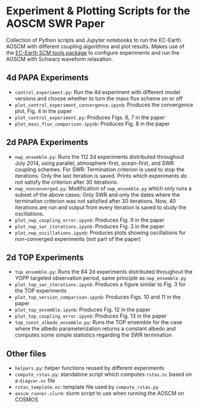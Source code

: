 # Experiment & Plotting Scripts for the AOSCM SWR Paper

Collection of Python scripts and Jupyter notebooks to run the EC-Earth AOSCM with different coupling algorithms and plot results.
Makes use of the [EC-Earth SCM tools package](https://github.com/valentinaschueller/ece-scm-coupling) to configure experiments and run the AOSCM with Schwarz waveform relaxation.

## 4d PAPA Experiments

- `control_experiment.py`: Run the 4d experiment with different model versions and choose whether to turn the mass flux scheme on or off
- `plot_control_experiment_convergence.ipynb`: Produces the convergence plot, Fig. 4 in the paper
- `plot_control_experiment.py`: Produces Figs. 6, 7 in the paper
- `plot_mass_flux_comparison.ipynb`: Produces Fig. 8 in the paper

## 2d PAPA Experiments

- `nwp_ensemble.py`: Runs the 112 2d experiments distributed throughout July 2014, using parallel, atmosphere-first, ocean-first, and SWR coupling schemes. For SWR: Termination criterion is used to stop the iterations. Only the last iteration is saved. Prints which experiments do not satisfy the criterion after 30 iterations.
- `nwp_nonconverged.py`: Modification of `nwp_ensemble.py` which only runs a subset of the above cases: Only SWR and only the dates where the termination criterion was not satisfied after 30 iterations. Now, 40 iterations are run and output from every iteration is saved to study the oscillations. 
- `plot_nwp_coupling_error.ipynb`: Produces Fig. 9 in the paper
- `plot_nwp_swr_iterations.ipynb`: Produces Fig. 3 in the paper
- `plot_nwp_oscillations.ipynb`: Produces plots showing oscillations for non-converged experiments (not part of the paper)

## 2d TOP Experiments

- `top_ensemble.py`: Runs the 84 2d experiments distributed throughout the YOPP targeted observation period, same principle as `nwp_ensemble.py`
- `plot_top_swr_iterations.ipynb`: Produces a figure similar to Fig. 3 for the TOP experiments
- `plot_top_version_comparison.ipynb`: Produces Figs. 10 and 11 in the paper
- `plot_top_ensemble.ipynb`: Produces Fig. 12 in the paper
- `plot_top_coupling_error.ipynb`: Produces Fig. 13 in the paper
- `top_const_albedo_ensemble.py`: Runs the TOP ensemble for the case where the albedo parameterization returns a constant albedo and computes some simple statistics regarding the SWR termination


## Other files

- `helpers.py`: helper functions reused by different experiments
- `compute_rstas.py`: standalone script which computes `rstas.nc` based on a `diagvar.nc` file
- `rstas_template.nc`: template file used by `compute_rstas.py`
- `aoscm_runner.slurm`: slurm script to use when running the AOSCM on COSMOS
